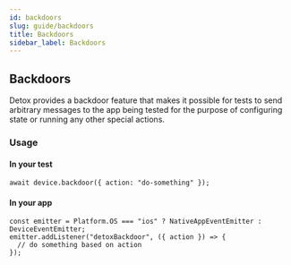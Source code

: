 ```yaml
---
id: backdoors
slug: guide/backdoors
title: Backdoors
sidebar_label: Backdoors
---
```


## Backdoors

Detox provides a backdoor feature that makes it possible for tests to send
arbitrary messages to the app being tested for the purpose of configuring
state or running any other special actions.

### Usage

#### In your test

```tsx
await device.backdoor({ action: "do-something" });
```

#### In your app

```tsx
const emitter = Platform.OS === "ios" ? NativeAppEventEmitter : DeviceEventEmitter;
emitter.addListener("detoxBackdoor", ({ action }) => {
  // do something based on action
});
```
